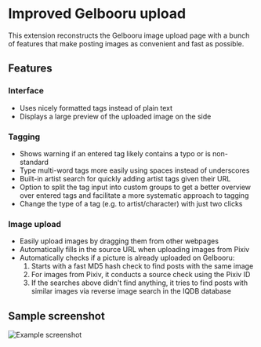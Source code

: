 
# Improved Gelbooru upload

This extension reconstructs the Gelbooru image upload page with a bunch
of features that make posting images as convenient and fast as possible.

## Features

### Interface
- Uses nicely formatted tags instead of plain text
- Displays a large preview of the uploaded image on the side

### Tagging
- Shows warning if an entered tag likely contains a typo or is non-standard
- Type multi-word tags more easily using spaces instead of underscores
- Built-in artist search for quickly adding artist tags given their URL
- Option to split the tag input into custom groups to get a better overview
  over entered tags and facilitate a more systematic approach to tagging
- Change the type of a tag (e.g. to artist/character) with just two clicks

### Image upload
- Easily upload images by dragging them from other webpages
- Automatically fills in the source URL when uploading images from Pixiv
- Automatically checks if a picture is already uploaded on Gelbooru:
  1. Starts with a fast MD5 hash check to find posts with the same image 
  2. For images from Pixiv, it conducts a source check using the Pixiv ID
  3. If the searches above didn't find anything, it tries to find posts
     with similar images via reverse image search in the IQDB database

## Sample screenshot

![Example screenshot](https://dl.dropbox.com/s/hp0einqwkp5590p/improved-gelbooru-upload-sample-screenshot-medium-v2.jpg)
